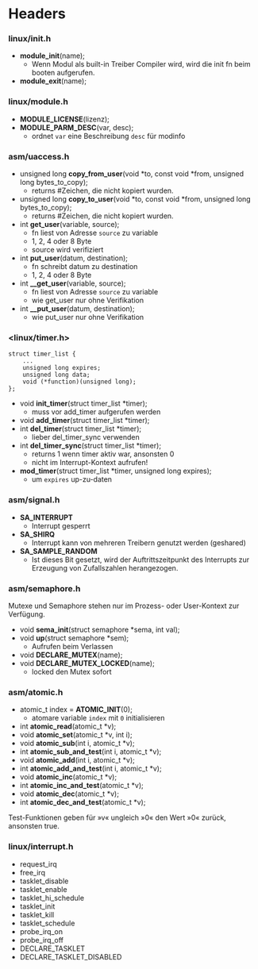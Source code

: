 # Headers

### linux/init.h

* **module_init**(name);
	* Wenn Modul als built-in Treiber Compiler wird, wird die init fn beim booten aufgerufen.
* **module_exit**(name);

### linux/module.h

* **MODULE_LICENSE**(lizenz);
* **MODULE_PARM_DESC**(var, desc);
	* ordnet `var` eine Beschreibung `desc` für modinfo 

### asm/uaccess.h

* unsigned long **copy_from_user**(void *to, const void *from, unsigned long bytes_to_copy);
	* returns #Zeichen, die nicht kopiert wurden.  
* unsigned long **copy_to_user**(void *to, const void *from, unsigned long bytes_to_copy);
	* returns #Zeichen, die nicht kopiert wurden.
* int **get_user**(variable, source);
	* fn liest von Adresse `source` zu variable
	* 1, 2, 4 oder 8 Byte
	* source wird verifiziert
* int **put_user**(datum, destination);
	* fn schreibt datum zu destination
	* 1, 2, 4 oder 8 Byte
* int **__get_user**(variable, source);
	* fn liest von Adresse `source` zu variable
	* wie get_user nur ohne Verifikation
* int **__put_user**(datum, destination);
	* wie put_user nur ohne Verifikation
	

### <linux/timer.h>

```
struct timer_list {
    ...
    unsigned long expires;
    unsigned long data;
    void (*function)(unsigned long);
};
```

* void **init_timer**(struct timer_list *timer);
	* muss vor add_timer aufgerufen werden
* void **add_timer**(struct timer_list *timer); 
* int **del_timer**(struct timer_list *timer);
	* lieber del_timer_sync verwenden
* int **del_timer_sync**(struct timer_list *timer);
	* returns 1 wenn timer aktiv war, ansonsten 0
	* nicht im Interrupt-Kontext aufrufen!
* **mod_timer**(struct timer_list *timer, unsigned long expires);
	* um `expires` up-zu-daten

### asm/signal.h

* **SA_INTERRUPT**
	* Interrupt gesperrt 
* **SA_SHIRQ**
	* Interrupt kann von mehreren Treibern genutzt werden (geshared)
* **SA_SAMPLE_RANDOM**
	* Ist dieses Bit gesetzt, wird der Auftrittszeitpunkt des Interrupts zur Erzeugung von Zufallszahlen herangezogen.
	
### asm/semaphore.h

Mutexe und Semaphore stehen nur im Prozess- oder User-Kontext zur Verfügung.

* void **sema_init**(struct semaphore *sema, int val);
* void **up**(struct semaphore *sem);
	* Aufrufen beim Verlassen
* void **DECLARE_MUTEX**(name);
* void **DECLARE_MUTEX_LOCKED**(name);
	* locked den Mutex sofort
	
### asm/atomic.h

* atomic_t index = **ATOMIC_INIT**(0);
	* atomare variable `index` mit `0` initialisieren
* int **atomic_read**(atomic_t *v); 
* void **atomic_set**(atomic_t *v, int i);
* void **atomic_sub**(int i, atomic_t *v);
* int **atomic_sub_and_test**(int i, atomic_t *v);
* void **atomic_add**(int i, atomic_t *v);
* int **atomic_add_and_test**(int i, atomic_t *v);
* void **atomic_inc**(atomic_t *v);
* int **atomic_inc_and_test**(atomic_t *v);
* void **atomic_dec**(atomic_t *v);
* int **atomic_dec_and_test**(atomic_t *v);

Test-Funktionen geben für »v« ungleich »0« den Wert »0« zurück, ansonsten true.


### linux/interrupt.h

* request_irq
* free_irq
* tasklet_disable
* tasklet_enable
* tasklet_hi_schedule
* tasklet_init
* tasklet_kill
* tasklet_schedule
* probe_irq_on
* probe_irq_off
* DECLARE_TASKLET
* DECLARE_TASKLET_DISABLED
